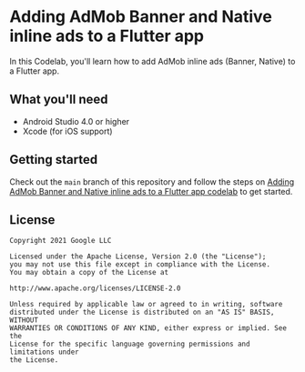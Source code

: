 # Adding AdMob Banner and Native inline ads to a Flutter app

In this Codelab, you'll learn how to add AdMob inline ads (Banner, Native) to a Flutter app.

## What you'll need

* Android Studio 4.0 or higher
* Xcode (for iOS support)

## Getting started

Check out the `main` branch of this repository and follow the steps on [Adding AdMob Banner and Native inline ads to a Flutter app codelab](https://codelabs.developers.google.com/codelabs/admob-inline-ads-in-flutter) to get started.

## License
```
Copyright 2021 Google LLC

Licensed under the Apache License, Version 2.0 (the "License");
you may not use this file except in compliance with the License.
You may obtain a copy of the License at

http://www.apache.org/licenses/LICENSE-2.0

Unless required by applicable law or agreed to in writing, software
distributed under the License is distributed on an "AS IS" BASIS, WITHOUT
WARRANTIES OR CONDITIONS OF ANY KIND, either express or implied. See the
License for the specific language governing permissions and limitations under
the License.
```
